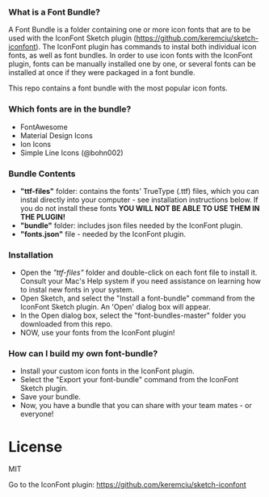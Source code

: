 ### What is a Font Bundle?

A Font Bundle is a folder containing one or more icon fonts that are to be used with the IconFont Sketch plugin (https://github.com/keremciu/sketch-iconfont). The IconFont plugin has commands to instal both individual icon fonts, as well as font bundles. In order to use icon fonts with the IconFont plugin, fonts can be manually installed one by one, or several fonts can be installed at once if they were packaged in a font bundle.

This repo contains a font bundle with the most popular icon fonts.

### Which fonts are in the bundle?

- FontAwesome
- Material Design Icons
- Ion Icons
- Simple Line Icons (@bohn002)

### Bundle Contents

- **"ttf-files"** folder: contains the fonts' TrueType (.ttf) files, which you can instal directly into your computer - see installation instructions below. If you do not install these fonts <strong>YOU WILL NOT BE ABLE TO USE THEM IN THE PLUGIN!</strong>
- **"bundle"** folder: includes json files needed by the IconFont plugin.
- **"fonts.json"** file - needed by the IconFont plugin.

### Installation

- Open the *"ttf-files"* folder and double-click on each font file to install it. Consult your Mac's Help system if you need assistance on learning how to instal new fonts in your system.
- Open Sketch, and select the "Install a font-bundle" command from the IconFont Sketch plugin. An 'Open' dialog box will appear.
- In the Open dialog box, select the "font-bundles-master" folder you downloaded from this repo.
- NOW, use your fonts from the IconFont plugin!

### How can I build my own font-bundle?

- Install your custom icon fonts in the IconFont plugin.
- Select the "Export your font-bundle" command from the IconFont Sketch plugin.
- Save your bundle.
- Now, you have a bundle that you can share with your team mates - or everyone!


# License

MIT

Go to the IconFont plugin:
https://github.com/keremciu/sketch-iconfont




